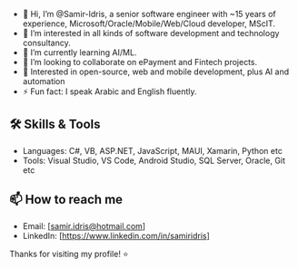 - 👋 Hi, I’m @Samir-Idris, a senior software engineer with ~15 years of experience, Microsoft/Oracle/Mobile/Web/Cloud developer, MScIT.
- 👀 I’m interested in all kinds of software development and technology consultancy.
- 🌱 I’m currently learning AI/ML.
- 💞️ I’m looking to collaborate on ePayment and Fintech projects.
- 👀 Interested in open-source, web and mobile development, plus AI and automation
- ⚡ Fun fact: I speak Arabic and English fluently.

## 🛠️ Skills & Tools
- Languages: C#, VB, ASP.NET, JavaScript, MAUI, Xamarin, Python etc
- Tools: Visual Studio, VS Code, Android Studio, SQL Server, Oracle, Git etc 

## 📫 How to reach me
- Email: [samir.idris@hotmail.com]
- LinkedIn: [https://www.linkedin.com/in/samiridris]

Thanks for visiting my profile! ⭐️



<!---
Samir-idris/Samir-idris is a ✨ special ✨ repository because its `README.md` (this file) appears on your GitHub profile.
You can click the Preview link to take a look at your changes.
--->
